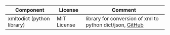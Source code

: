 |Component|License|Comment|
|-|-|-|
|xmltodict (python library) | MIT License | library for conversion of xml to python dict/json, [GitHub](https://github.com/martinblech/xmltodict) |

